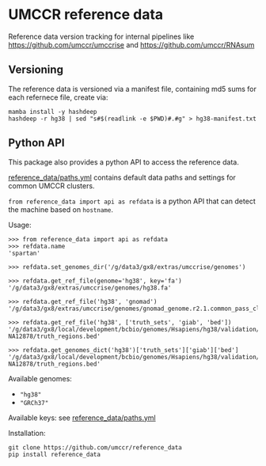 # UMCCR reference data

Reference data version tracking for internal pipelines like https://github.com/umccr/umccrise and https://github.com/umccr/RNAsum


## Versioning

The reference data is versioned via a manifest file, containing md5 sums for each refernece file, create via:

```
mamba install -y hashdeep
hashdeep -r hg38 | sed "s#$(readlink -e $PWD)#.#g" > hg38-manifest.txt
```


## Python API

This package also provides a python API to access the reference data.

[reference_data/paths.yml](reference_data/paths.yml) contains default data paths and settings for common UMCCR clusters.

`from reference_data import api as refdata` is a python API that can detect the machine based on `hostname`.

Usage:

```
>>> from reference_data import api as refdata
>>> refdata.name
'spartan'

>>> refdata.set_genomes_dir('/g/data3/gx8/extras/umccrise/genomes')

>>> refdata.get_ref_file(genome='hg38', key='fa')
'/g/data3/gx8/extras/umccrise/genomes/hg38.fa'

>>> refdata.get_ref_file('hg38', 'gnomad')
'/g/data3/gx8/extras/umccrise/genomes/gnomad_genome.r2.1.common_pass_clean.norm.vcf.gz'

>>> refdata.get_ref_file('hg38', ['truth_sets', 'giab', 'bed'])
'/g/data3/gx8/local/development/bcbio/genomes/Hsapiens/hg38/validation/giab-NA12878/truth_regions.bed'

>>> refdata.get_genomes_dict('hg38')['truth_sets']['giab']['bed']
'/g/data3/gx8/local/development/bcbio/genomes/Hsapiens/hg38/validation/giab-NA12878/truth_regions.bed'
```

Available genomes:

- `"hg38"`
- `"GRCh37"`

Available keys: see [reference_data/paths.yml](reference_data/paths.yml)

Installation:

```
git clone https://github.com/umccr/reference_data
pip install reference_data
```
